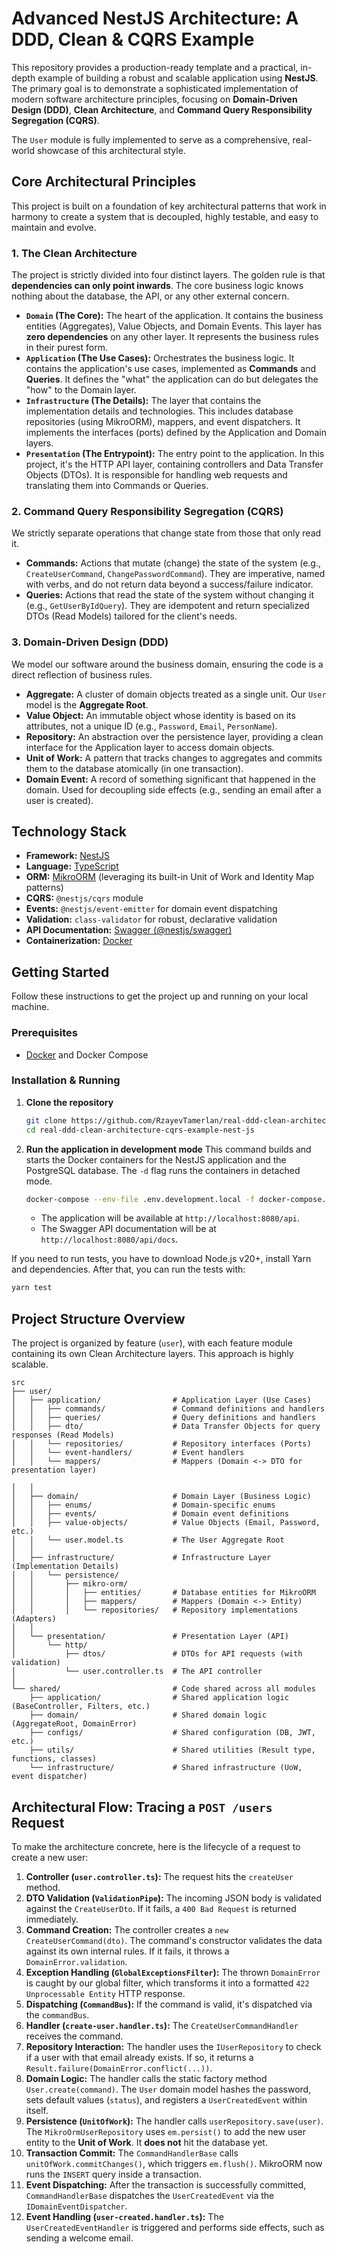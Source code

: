 # Advanced NestJS Architecture: A DDD, Clean & CQRS Example

This repository provides a production-ready template and a practical, in-depth example of building a robust and scalable application using **NestJS**. The primary goal is to demonstrate a sophisticated implementation of modern software architecture principles, focusing on **Domain-Driven Design (DDD)**, **Clean Architecture**, and **Command Query Responsibility Segregation (CQRS)**.

The `User` module is fully implemented to serve as a comprehensive, real-world showcase of this architectural style.

## Core Architectural Principles

This project is built on a foundation of key architectural patterns that work in harmony to create a system that is decoupled, highly testable, and easy to maintain and evolve.

### 1. The Clean Architecture

The project is strictly divided into four distinct layers. The golden rule is that **dependencies can only point inwards**. The core business logic knows nothing about the database, the API, or any other external concern.

-   **`Domain` (The Core):** The heart of the application. It contains the business entities (Aggregates), Value Objects, and Domain Events. This layer has **zero dependencies** on any other layer. It represents the business rules in their purest form.
-   **`Application` (The Use Cases):** Orchestrates the business logic. It contains the application's use cases, implemented as **Commands** and **Queries**. It defines the "what" the application can do but delegates the "how" to the Domain layer.
-   **`Infrastructure` (The Details):** The layer that contains the implementation details and technologies. This includes database repositories (using MikroORM), mappers, and event dispatchers. It implements the interfaces (ports) defined by the Application and Domain layers.
-   **`Presentation` (The Entrypoint):** The entry point to the application. In this project, it's the HTTP API layer, containing controllers and Data Transfer Objects (DTOs). It is responsible for handling web requests and translating them into Commands or Queries.

### 2. Command Query Responsibility Segregation (CQRS)

We strictly separate operations that change state from those that only read it.

-   **Commands:** Actions that mutate (change) the state of the system (e.g., `CreateUserCommand`, `ChangePasswordCommand`). They are imperative, named with verbs, and do not return data beyond a success/failure indicator.
-   **Queries:** Actions that read the state of the system without changing it (e.g., `GetUserByIdQuery`). They are idempotent and return specialized DTOs (Read Models) tailored for the client's needs.

### 3. Domain-Driven Design (DDD)

We model our software around the business domain, ensuring the code is a direct reflection of business rules.
-   **Aggregate:** A cluster of domain objects treated as a single unit. Our `User` model is the **Aggregate Root**.
-   **Value Object:** An immutable object whose identity is based on its attributes, not a unique ID (e.g., `Password`, `Email`, `PersonName`).
-   **Repository:** An abstraction over the persistence layer, providing a clean interface for the Application layer to access domain objects.
-   **Unit of Work:** A pattern that tracks changes to aggregates and commits them to the database atomically (in one transaction).
-   **Domain Event:** A record of something significant that happened in the domain. Used for decoupling side effects (e.g., sending an email after a user is created).

## Technology Stack

-   **Framework:** [NestJS](https://nestjs.com/)
-   **Language:** [TypeScript](https://www.typescriptlang.org/)
-   **ORM:** [MikroORM](https://mikro-orm.io/) (leveraging its built-in Unit of Work and Identity Map patterns)
-   **CQRS:** `@nestjs/cqrs` module
-   **Events:** `@nestjs/event-emitter` for domain event dispatching
-   **Validation:** `class-validator` for robust, declarative validation
-   **API Documentation:** [Swagger (@nestjs/swagger)](https://docs.nestjs.com/openapi/introduction)
-   **Containerization:** [Docker](https://www.docker.com/)

## Getting Started

Follow these instructions to get the project up and running on your local machine.

### Prerequisites
-   [Docker](https://www.docker.com/) and Docker Compose

### Installation & Running

1.  **Clone the repository**
    ```bash
    git clone https://github.com/RzayevTamerlan/real-ddd-clean-architecture-cqrs-example-nest-js
    cd real-ddd-clean-architecture-cqrs-example-nest-js
    ```

2.  **Run the application in development mode**
    This command builds and starts the Docker containers for the NestJS application and the PostgreSQL database. The `-d` flag runs the containers in detached mode.
    ```bash
    docker-compose --env-file .env.development.local -f docker-compose.dev.local.yml up --build -d
    ```
    -   The application will be available at `http://localhost:8080/api`.
    -   The Swagger API documentation will be at `http://localhost:8080/api/docs`.

If you need to run tests, you have to download Node.js v20+, install Yarn and dependencies. After that, you can run the tests with:
```bash
yarn test
```

## Project Structure Overview

The project is organized by feature (`user`), with each feature module containing its own Clean Architecture layers. This approach is highly scalable.

```
src
├── user/
│   ├── application/                # Application Layer (Use Cases)
│   │   ├── commands/               # Command definitions and handlers
│   │   ├── queries/                # Query definitions and handlers
│   │   ├── dto/                    # Data Transfer Objects for query responses (Read Models)
│   │   └── repositories/           # Repository interfaces (Ports)
│   │   └── event-handlers/         # Event handlers
│   │   └── mappers/                # Mappers (Domain <-> DTO for presentation layer)

│   │
│   ├── domain/                     # Domain Layer (Business Logic)
│   │   ├── enums/                  # Domain-specific enums
│   │   ├── events/                 # Domain event definitions
│   │   ├── value-objects/          # Value Objects (Email, Password, etc.)
│   │   └── user.model.ts           # The User Aggregate Root
│   │
│   ├── infrastructure/             # Infrastructure Layer (Implementation Details)
│   │   └── persistence/
│   │       ├── mikro-orm/
│   │       │   ├── entities/       # Database entities for MikroORM
│   │       │   ├── mappers/        # Mappers (Domain <-> Entity)
│   │       │   └── repositories/   # Repository implementations (Adapters)
│   │
│   └── presentation/               # Presentation Layer (API)
│       └── http/
│           ├── dtos/               # DTOs for API requests (with validation)
│           └── user.controller.ts  # The API controller
│
└── shared/                         # Code shared across all modules
    ├── application/                # Shared application logic (BaseController, Filters, etc.)
    ├── domain/                     # Shared domain logic (AggregateRoot, DomainError)
    ├── configs/                    # Shared configuration (DB, JWT, etc.)
    ├── utils/                      # Shared utilities (Result type, functions, classes)
    └── infrastructure/             # Shared infrastructure (UoW, event dispatcher)
```

## Architectural Flow: Tracing a `POST /users` Request

To make the architecture concrete, here is the lifecycle of a request to create a new user:

1.  **Controller (`user.controller.ts`):** The request hits the `createUser` method.
2.  **DTO Validation (`ValidationPipe`):** The incoming JSON body is validated against the `CreateUserDto`. If it fails, a `400 Bad Request` is returned immediately.
3.  **Command Creation:** The controller creates a `new CreateUserCommand(dto)`. The command's constructor validates the data against its own internal rules. If it fails, it throws a `DomainError.validation`.
4.  **Exception Handling (`GlobalExceptionsFilter`):** The thrown `DomainError` is caught by our global filter, which transforms it into a formatted `422 Unprocessable Entity` HTTP response.
5.  **Dispatching (`CommandBus`):** If the command is valid, it's dispatched via the `commandBus`.
6.  **Handler (`create-user.handler.ts`):** The `CreateUserCommandHandler` receives the command.
7.  **Repository Interaction:** The handler uses the `IUserRepository` to check if a user with that email already exists. If so, it returns a `Result.failure(DomainError.conflict(...))`.
8.  **Domain Logic:** The handler calls the static factory method `User.create(command)`. The `User` domain model hashes the password, sets default values (`status`), and registers a `UserCreatedEvent` within itself.
9.  **Persistence (`UnitOfWork`):** The handler calls `userRepository.save(user)`. The `MikroOrmUserRepository` uses `em.persist()` to add the new user entity to the **Unit of Work**. It **does not** hit the database yet.
10. **Transaction Commit:** The `CommandHandlerBase` calls `unitOfWork.commitChanges()`, which triggers `em.flush()`. MikroORM now runs the `INSERT` query inside a transaction.
11. **Event Dispatching:** After the transaction is successfully committed, `CommandHandlerBase` dispatches the `UserCreatedEvent` via the `IDomainEventDispatcher`.
12. **Event Handling (`user-created.handler.ts`):** The `UserCreatedEventHandler` is triggered and performs side effects, such as sending a welcome email.